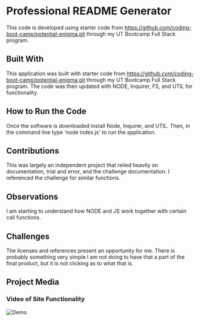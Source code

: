# Professional README Generator
This code is developed using starter code from https://github.com/coding-boot-camp/potential-enigma.git through my UT Bootcamp Full Stack program.

## Built With
This application was built with starter code from https://github.com/coding-boot-camp/potential-enigma.git through my UT Bootcamp Full Stack program. The code was then updated with NODE, Inquirer, FS, and UTIL for functionality.

## How to Run the Code
Once the software is downloaded install Node, Inquirer, and UTIL. Then, in the command line type 'node index.js' to run the application.

## Contributions
This was largely an independent project that relied heavily on documentation, trial and error, and the challenge documentation. I referenced the challenge for similar functions.

## Observations
I am starting to understand how NODE and JS work together with certain call functions.

## Challenges
The licenses and references present an opportunity for me. There is probably something very simple I am not doing to have that a part of the final product, but it is not clicking as to what that is.

## Project Media

### Video of Site Functionality
![Demo](https://drive.google.com/file/d/1R8vDvQ7iWaYrKbmOHj3QrVWYYMAJEW5c/view)
